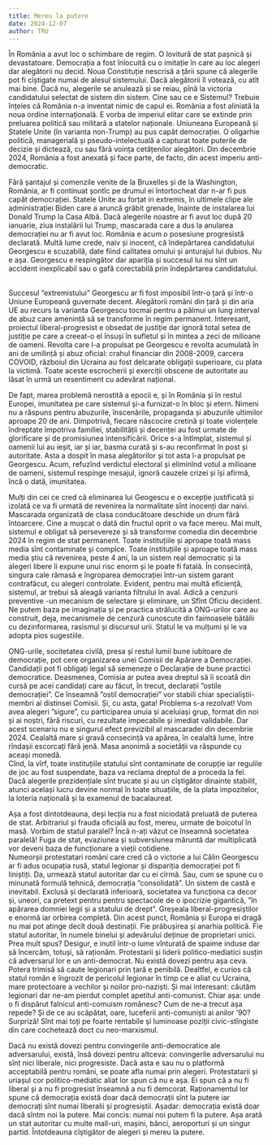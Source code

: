 ```yaml
---
title: Mereu la putere
date: 2024-12-07
author: TRU
---
```

În România a avut loc o schimbare de regim. O lovitură de stat pașnică și devastatoare. Democrația a fost înlocuită cu o imitație în care au loc alegeri dar alegătorii nu decid. Noua Constituție nescrisă a țării spune că alegerile pot fi cîștigate numai de alesul sistemului. Dacă alegătorii îl votează, cu atît mai bine. Dacă nu, alegerile se anulează și se reiau, pînă la victoria candidatului selectat de sistem din sistem.
Cine sau ce e Sistemul? Trebuie înțeles că România n-a inventat nimic de capul ei. România a fost aliniată la noua ordine internațională. E vorba de imperiul elitar care se extinde prin preluarea politică sau militară a statelor naționale. Uniuneana Europeană și Statele Unite (în varianta non-Trump) au pus capăt democrației. O oligarhie politică, managerială și pseudo-intelectuală a capturat toate puterile de decizie și dictează, cu sau fără voința cetățenilor alegători. Din decembrie 2024, România a fost anexată și   face parte, de facto, din acest imperiu anti-democratic.


Fără șantajul și comenzile venite de la Bruxelles și de la Washington, România, ar fi continuat șontîc pe drumul ei întortocheat dar n-ar fi pus capăt democrației. Statele Unite au forțat in extremis, în ultimele clipe ale administrației Biden care a aruncă grăbit grenade, înainte de instalarea lui Donald Trump la Casa Albă. Dacă alegerile noastre ar fi avut loc după 20 ianuarie, ziua instalării lui Trump, mascarada care a dus la anularea democrației nu ar fi avut loc. România e acum o posesiune progresistă declarată. Multă lume crede, naiv și inocent, că îndepărtarea candidatului Georgescu e scuzabilă, date fiind calitatea omului și anturajul lui dubios. Nu e așa. Georgescu e respingător dar apariția și succesul lui nu sînt un accident inexplicabil sau o gafă corectabilă prin îndepărtarea candidatului.

\
Succesul ”extremistului” Georgescu ar fi fost imposibil într-o țară și într-o Uniune Europeană guvernate decent. Alegătorii români din țară și din aria UE au recurs la varianta Georgescu tocmai pentru a pălmui un lung interval de abuz care amenință să se transforme în regim permanent. Interesant, proiectul liberal-progresist e obsedat de justiție dar ignoră total setea de justiție pe care a creeat-o el însuși în sufletul și în mintea a zeci de milioane de oameni.
Revolta care l-a propulsat pe Georgescu e revolta acumulată în ani de umilință și abuz oficial: crahul financiar din 2008-2009, carcera COVOID, războiul din Ucraina au fost delcarate obligații superioare, cu plata la victimă. Toate aceste escrocherii și exerciții obscene de autoritate au lăsat în urmă un resentiment cu adevărat național.


De fapt, marea problemă nerostită a epocii e, și în România și în restul Europei, imunitatea pe care sistemul și-a furnizat-o în bloc și etern. Nimeni nu a răspuns pentru abuzurile, înscenările, propaganda și abuzurile ultimilor aproape 20 de ani. Dimpotrivă, fiecare născocire cretină și toate violențele îndreptate împotriva familiei, stabilității și decenței au fost urmate de glorificare și de promisiunea intensificării. Orice s-a întîmplat, sistemul și oamenii lui au ieșit, iar și iar, basma curată și s-au reconfirmat în post și autoritate. Asta a dospit în masa alegătorilor și tot asta l-a propulsat pe Georgescu. Acum, refuzînd verdictul electoral și eliminînd votul a milioane de oameni, sistemul respinge mesajul, ignoră cauzele crizei și își afirmă, încă o dată, imunitatea.


Mulți din cei ce cred că eliminarea lui Geogescu e o excepție justificată și izolată ce va fi urmată de revenirea la normalitate sînt inocenți dar naivi.
Mascarada organizată de clasa conducătoare deschide un drum fără întoarcere. Cine a mușcat o dată din fructul oprit o va face mereu. Mai mult, sistemul e obligat să persevereze și să transforme comedia din decembrie 2024 în regim de stat permanent. Toate instituțiile și aproape toată mass media sînt contaminate și complce. Toate instituțiile și aproape toată mass media știu că revenirea, peste 4 ani, la un sistem real democratic și la alegeri libere îi expune unui risc enorm și le poate fi fatală. În consecință, singura cale rămasă e îngroparea democrației într-un sistem garant contrafăcut, cu alegeri controlate.
Evident, pentru mai multă eficiență, sistemul, ar trebui să aleagă varianta filtrului în aval. Adică a cenzurii preventive -un mecanism de selectare și eliminare, un Sfînt Oficiu decident. Ne putem baza pe imaginația și pe practica  strălucită a ONG-urilor care au construit, deja, mecanismele de cenzură cunoscute din faimoasele bătălii cu dezinformarea, rasismul și discursul urii. Statul le va mulțumi și le va adopta pios sugestiile.


ONG-urile, socitetatea civilă, presa și restul lumii bune iubitoare de democrație, pot cere organizarea unei Comisii de Apărare a Democrației. Candidații pot fi obligați legal să semeneze o Declarație de bune practici democratice. Deasmenea, Comisia ar putea avea dreptul să îi scoată din cursă pe acei candidați care au făcut, în trecut, declarații ”ostile democrației”. Ce înseamnă ”ostil democrației” vor stabili chiar specialiștii-membri ai distinsei Comisii. Și, cu asta, gata! Problema s-a rezolvat! Vom avea alegeri ”sigure”, cu participarea unuia și aceluiași grup, format din noi și ai noștri, fără riscuri, cu rezultate impecabile și imediat validabile.
Dar acest scenariu nu e singurul efect previzibil al mascaradei din decembrie 2024. Cealaltă mare și gravă consecință va apărea, în cealaltă lume, între rîndașii escorcați fără jenă. Masa anonimă a societății va răspunde cu aceași monedă.\
Cînd, la vîrf, toate instituțiile statului sînt contaminate de corupție iar regulile de joc au fost suspendate, baza va reclama dreptul de a proceda la fel. Dacă alegerile prezidențiale sînt trucate și au un cîștigător dinainte stabilit, atunci același lucru devine normal în toate situațiile, de la plata impozitelor, la loteria națională și la examenul de bacalaureat.


Așa a fost dintotdeauna, deși lecția nu a fost niciodată preluată de puterea de stat. Arbitrariul și frauda oficială au fost, mereu, urmate de boicotul în masă. Vorbim de statul paralel? Încă n-ați văzut ce înseamnă societatea paralelă! Fuga de stat, evaziunea și subversiunea măruntă dar multiplicată vor deveni baza de funcționare a vieții cotidiene.\
Numeorșii protestatari români care cred că o victorie a lui Călin Georgescu ar fi adus ocupația rusă, statul legionar și dispariția democrației pot fi liniștiți. Da, urmează statul autoritar dar cu ei cîrmă. Sau, cum se spune cu o minunată formulă tehnică, democrația ”consolidată”. Un sistem de castă  e inevitabil. Exclusă și declarată inferioară, societatea va funcționa ca decor și, uneori, ca pretext pentru pentru spectacole de o ipocrizie gigantică, ”în apărarea domniei legii și a statului de drept”.
Greșeala liberal-progresiștilor e enormă iar orbirea completă. Din acest punct, România și Europa ei dragă nu mai pot atinge decît două destinații. Fie prăbușirea și anarhia politică. Fie statul autoritar, în numele binelui și adevărului deținue de proprietari unici. Prea mult spus? Desigur, e inutil într-o lume vînturată de spaime induse dar să încercăm, totuși, să raționăm.
Protestarii și liderii politico-mediatici susțin că adversarul lor e un anti-democrat. Nu există dovezi pentru așa ceva. Potera trimisă să caute legionari prin țară e penibilă. Dealtfel, e curios că statul român e îngrozit de pericolul legionar în timp ce e aliat cu Ucraina, mare protectoare a vechilor și noilor pro-naziști. Și mai interesant: căutăm legionari dar ne-am pierdut complet apetitul anti-comunist. Chiar așa: unde o fi dispărut falnicul anti-comuism românesc? Cum de ne-a trecut așa repede? Și de ce au scăpătat, oare, luceferii anti-comuniști ai anilor ’90? Surpriză! Sînt mai toți pe foarte rentabile și luminoase poziții civic-stîngiste din care cochetează doct cu neo-marxismul.


Dacă nu există dovezi pentru convingerile anti-democratice ale adversarului, există, însă dovezi pentru altceva: convingerile adversarului nu sînt nici liberale, nici progresiste. Dacă asta e sau nu o platformă acceptabilă pentru români, se poate afla numai prin alegeri.
Protestatarii și uriașul cor politico-mediatic aliat lor spun că nu e așa. Ei spun că a nu fi liberal și a nu fi progresist înseamnă a nu fi demcorat.
Raționamentul lor spune că democrația există doar dacă democrații sînt la putere iar democrați sînt numai liberalii și progresiștii. Așadar: democrația există doar dacă sîntm noi la putere. Mai concis: numai noi putem fi la putere.
Așa arată un stat autoritar cu multe mall-uri, mașini, bănci, aeroporturi și un singur partid. Întotdeauna cîștigător de alegeri și mereu la putere.
